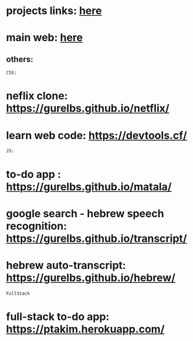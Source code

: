 ## <h1> projects links: <a href="https://gurelbs.github.io/gurelbs/">here</a><h1>

# main web: <a href="https://guribs.com/">here</a>

## others: 

`
CSS:
`
# neflix clone: https://gurelbs.github.io/netflix/
# learn web code: https://devtools.cf/


`
JS:
`
# to-do app : https://gurelbs.github.io/matala/
# google search - hebrew speech recognition: https://gurelbs.github.io/transcript/
# hebrew auto-transcript: https://gurelbs.github.io/hebrew/

`
FullStack
`
# full-stack to-do app: https://ptakim.herokuapp.com/
